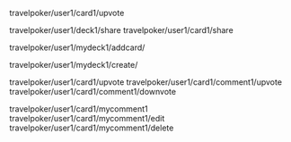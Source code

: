 travelpoker/user1/card1/upvote

travelpoker/user1/deck1/share
travelpoker/user1/card1/share

travelpoker/user1/mydeck1/addcard/

travelpoker/user1/mydeck1/create/

travelpoker/user1/card1/upvote
travelpoker/user1/card1/comment1/upvote
travelpoker/user1/card1/comment1/downvote

travelpoker/user1/card1/mycomment1
travelpoker/user1/card1/mycomment1/edit
travelpoker/user1/card1/mycomment1/delete